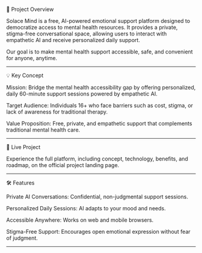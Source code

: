 🌟 Project Overview

Solace Mind is a free, AI-powered emotional support platform designed to democratize access to mental health resources. It provides a private, stigma-free conversational space, allowing users to interact with empathetic AI and receive personalized daily support.

Our goal is to make mental health support accessible, safe, and convenient for anyone, anytime.

---

💡 Key Concept

Mission: Bridge the mental health accessibility gap by offering personalized, daily 60-minute support sessions powered by empathetic AI.

Target Audience: Individuals 16+ who face barriers such as cost, stigma, or lack of awareness for traditional therapy.

Value Proposition: Free, private, and empathetic support that complements traditional mental health care.

---

🚀 Live Project

Experience the full platform, including concept, technology, benefits, and roadmap, on the official project landing page.

---

🛠 Features

Private AI Conversations: Confidential, non-judgmental support sessions.

Personalized Daily Sessions: AI adapts to your mood and needs.

Accessible Anywhere: Works on web and mobile browsers.

Stigma-Free Support: Encourages open emotional expression without fear of judgment.

---
